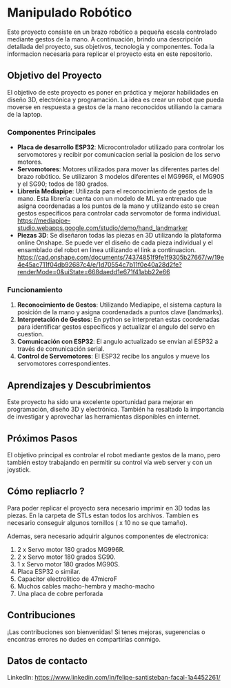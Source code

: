 # Manipulado Robótico

Este proyecto consiste en un brazo robótico a pequeña escala controlado mediante gestos de la mano. A continuación, brindo una descripción detallada del proyecto, sus objetivos, tecnología y componentes. Toda la informacion necesaria para replicar el proyecto esta en este repositorio.

## Objetivo del Proyecto

El objetivo de este proyecto es poner en práctica y mejorar habilidades en diseño 3D, electrónica y programación. La idea es crear un robot que pueda moverse en respuesta a gestos de la mano reconocidos utiliando la camara de la laptop.

### Componentes Principales

- **Placa de desarrollo ESP32**: Microcontrolador utilizado para controlar los servomotores y recibir por comunicacion serial la posicion de los servo motores.
- **Servomotores**: Motores utilizados para mover las diferentes partes del brazo robótico. Se utilizaron 3 modelos diferentes el MG996R, el MG90S y el SG90; todos de 180 grados.
- **Librería Mediapipe**: Utilizada para el reconocimiento de gestos de la mano. Esta librería cuenta con un modelo de ML ya entrenado que asigna coordenadas a los puntos de la mano y utilizando esto se crean gestos específicos para controlar cada servomotor de forma individual. https://mediapipe-studio.webapps.google.com/studio/demo/hand_landmarker
- **Piezas 3D**: Se diseñaron todas las piezas en 3D utilizando la plataforma online Onshape. Se puede ver el diseño de cada pieza individual y el ensamblado del robot en linea utilizando el link a continuacion. https://cad.onshape.com/documents/74374851f9fe1f9305b27667/w/19e4e45ac711f04db92687c4/e/1d70554c7b11f0e40a28d2fe?renderMode=0&uiState=668daedd1e671f41abb22e66

### Funcionamiento

1. **Reconocimiento de Gestos**: Utilizando Mediapipe, el sistema captura la posición de la mano y asigna coordenadads a puntos clave (landmarks).
2. **Interpretación de Gestos**: En python se interpretan estas coordenadas para identificar gestos específicos y actualizar el angulo del servo en cuestion.
3. **Comunicación con ESP32**: El angulo actualizado se envían al ESP32 a través de comunicación serial.
4. **Control de Servomotores**: El ESP32 recibe los angulos y mueve los servomotores correspondientes.

## Aprendizajes y Descubrimientos

Este proyecto ha sido una excelente oportunidad para mejorar en programación, diseño 3D y electrónica. También ha resaltado la importancia de investigar y aprovechar las herramientas disponibles en internet.

## Próximos Pasos

El objetivo principal es controlar el robot mediante gestos de la mano, pero también estoy trabajando en permitir su control vía web server y con un joystick.

## Cómo repliacrlo ? 

Para poder replicar el proyecto sera necesario imprimir en 3D todas las piezas. En la carpeta de STLs estan todos los archivos. Tambien es necesario conseguir algunos tornillos ( x 10 no se que tamaño).

Ademas, sera necesario adquirir algunos componentes de electronica:
1. 2 x Servo motor 180 grados MG996R.
2. 2 x Servo motor 180 grados SG90.
3. 1 x Servo motor 180 grados MG90S.
4. Placa ESP32 o similar.
5. Capacitor electrolitico de 47microF
6. Muchos cables macho-hembra y macho-macho
7. Una placa de cobre perforada

## Contribuciones

¡Las contribuciones son bienvenidas! Si tenes mejoras, sugerencias o encontras errores no dudes en compartirlas conmigo.

## Datos de contacto

LinkedIn: https://www.linkedin.com/in/felipe-santisteban-facal-1a4452261/

